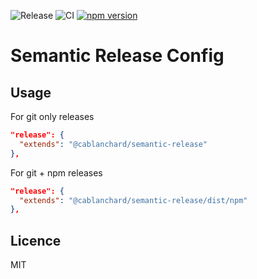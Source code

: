 ![Release](https://github.com/cblanc/semantic-release/workflows/Release/badge.svg)
![CI](https://github.com/cblanc/semantic-release/workflows/CI/badge.svg)
[![npm version](https://badge.fury.io/js/%40cablanchard%2Fsemantic-release.svg)](https://badge.fury.io/js/%40cablanchard%2Fsemantic-release)

# Semantic Release Config

## Usage

For git only releases

```json
"release": {
  "extends": "@cablanchard/semantic-release"
},
```

For git + npm releases

```json
"release": {
  "extends": "@cablanchard/semantic-release/dist/npm"
},
```

## Licence

MIT
